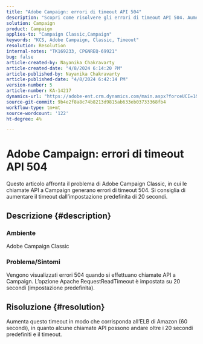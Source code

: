 ```yaml
---
title: "Adobe Campaign: errori di timeout API 504"
description: "Scopri come risolvere gli errori di timeout API 504. Aumenta il timeout in modo che corrisponda all’ELB di Amazon (60 secondi)."
solution: Campaign
product: Campaign
applies-to: "Campaign Classic,Campaign"
keywords: "KCS, Adobe Campaign, Classic, Timeout"
resolution: Resolution
internal-notes: "TK169233, CPGNREQ-69921"
bug: false
article-created-by: Nayanika Chakravarty
article-created-date: "4/8/2024 6:14:20 PM"
article-published-by: Nayanika Chakravarty
article-published-date: "4/8/2024 6:42:14 PM"
version-number: 5
article-number: KA-14217
dynamics-url: "https://adobe-ent.crm.dynamics.com/main.aspx?forceUCI=1&pagetype=entityrecord&etn=knowledgearticle&id=e03e98cb-d3f5-ee11-a1fe-6045bd006295"
source-git-commit: 9b4e2f8a8c74b8213d9815ab633eb03733368fb4
workflow-type: tm+mt
source-wordcount: '122'
ht-degree: 4%

---
```


# Adobe Campaign: errori di timeout API 504


Questo articolo affronta il problema di Adobe Campaign Classic, in cui le chiamate API a Campaign generano errori di timeout 504. Si consiglia di aumentare il timeout dall’impostazione predefinita di 20 secondi.

## Descrizione {#description}


### Ambiente

Adobe Campaign Classic

### Problema/Sintomi

Vengono visualizzati errori 504 quando si effettuano chiamate API a Campaign. L’opzione Apache RequestReadTimeout è impostata su 20 secondi (impostazione predefinita).


## Risoluzione {#resolution}


Aumenta questo timeout in modo che corrisponda all’ELB di Amazon (60 secondi), in quanto alcune chiamate API possono andare oltre i 20 secondi predefiniti e il timeout.
